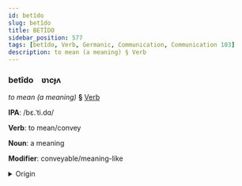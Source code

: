 ```yaml
---
id: betîdo
slug: betîdo
title: BETÎDO
sidebar_position: 577
tags: [betîdo, Verb, Germanic, Communication, Communication 103]
description: to mean (a meaning) § Verb
---
```


### betîdo&emsp;<span kind="abugida">ʋɿcɟʌ</span>

*to mean (a meaning)* **§** [Verb](../../tags/Verb)

**IPA**: /bɛ.ˈti.dɑ/

**Verb**: to mean/convey

**Noun**: a meaning

**Modifier**: conveyable/meaning-like

<details>
    <summary>Origin</summary>
    Swedish betyda /bɛ¹tyːda/<br/>
    <em>Germanic Language Family</em>
</details>